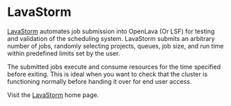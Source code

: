 LavaStorm
=========
[LavaStorm](http://ay60dxg.com/projects/lavastorm/ "LavaStorm Home Page") automates job submission into OpenLava (Or LSF) for testing and validation of the scheduling system. LavaStorm submits an arbitrary number of jobs, randomly selecting projects, queues, job size, and run time within predefined limits set by the user.

The submitted jobs execute and consume resources for the time specified before exiting. This is ideal when you want to check that the cluster is functioning normally before handing it over for end user access.

Visit the [LavaStorm](http://ay60dxg.com/projects/lavastorm/ "LavaStorm Home Page") home page.
